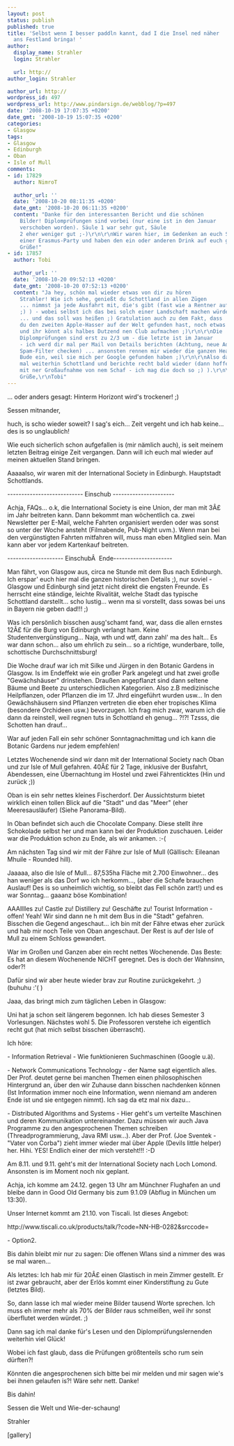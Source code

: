 ```yaml
---
layout: post
status: publish
published: true
title: 'Selbst wenn I besser paddln kannt, dad I die Insel ned näher
  ans Festland bringa! '
author:
  display_name: Strahler
  login: Strahler
  
  url: http://
author_login: Strahler

author_url: http://
wordpress_id: 497
wordpress_url: http://www.pindarsign.de/webblog/?p=497
date: '2008-10-19 17:07:35 +0200'
date_gmt: '2008-10-19 15:07:35 +0200'
categories:
- Glasgow
tags:
- Glasgow
- Edinburgh
- Oban
- Isle of Mull
comments:
- id: 17829
  author: NimroT
  
  author_url: ''
  date: '2008-10-20 08:11:35 +0200'
  date_gmt: '2008-10-20 06:11:35 +0200'
  content: "Danke für den interessanten Bericht und die schönen
    Bilder! Diplomprüfungen sind vorbei (nur eine ist in den Januar
    verschoben worden). Säule 1 war sehr gut, Säule
    2 eher weniger gut ;-)\r\n\r\nWir waren hier, im Gedenken an euch Schotten, auf
    einer Erasmus-Party und haben den ein oder anderen Drink auf euch genommen :D\r\n\r\nViele
    Grüße!"
- id: 17857
  author: Tobi
  
  author_url: ''
  date: '2008-10-20 09:52:13 +0200'
  date_gmt: '2008-10-20 07:52:13 +0200'
  content: "Ja hey, schön mal wieder etwas von dir zu hören
    Strahler! Wie ich sehe, genießt du Schottland in allen Zügen
    ... nimmst ja jede Ausfahrt mit, die's gibt (fast wie a Rentner auf Kaffefahrt
    ;) ) - wobei selbst ich das bei solch einer Landschaft machen würde
    ... und das soll was heißen ;) Gratulation auch zu dem Fakt, dass
    du den zweiten Apple-Hasser auf der Welt gefunden hast, noch etwas weitersuchen
    und ihr könnt als halbes Dutzend nen Club aufmachen ;)\r\n\r\nDie
    Diplomprüfungen sind erst zu 2/3 um - die letzte ist im Januar
    - ich werd dir mal per Mail von Details berichten (Achtung, neue Adresse, also
    Spam-Filter checken) ... ansonsten rennen mir wieder die ganzen Headhunter die
    Bude ein, weil sie mich per Google gefunden haben ;)\r\n\r\nAlso dann genieß
    mal weiterhin Schottland und berichte recht bald wieder (dann hoffentlich mal
    mit ner Großaufnahme von nem Schaf - ich mag die doch so ;) ).\r\n\r\nViele
    Grüße,\r\nTobi"
---
```

<p>... oder anders gesagt: Hinterm Horizont wird's trockener! ;)</p>
<p>Sessen mitnander,</p>
<p>huch, is scho wieder soweit? I sag's eich... Zeit vergeht und ich hab keine... des is so unglaublich!</p>
<p>Wie euch sicherlich schon aufgefallen is (mir nämlich auch), is seit meinem letzten Beitrag einige Zeit vergangen. Dann will ich euch mal wieder auf meinen aktuellen Stand bringen.</p>
<p>Aaaaalso, wir waren mit der International Society in Edinburgh. Hauptstadt Schottlands.</p>
<p>--------------------------- Einschub ----------------------</p>
<p>Achja, FAQs... o.k, die International Society is eine Union, der man mit 3&Acirc;&pound; im Jahr beitreten kann. Dann bekommt man wöchentlich ca. zwei Newsletter per E-Mail, welche Fahrten organisiert werden oder was sonst so unter der Woche ansteht (Filmabende, Pub-Night uvm.). Wenn man bei den vergünstigten Fahrten mitfahren will, muss man eben Mitglied sein. Man kann aber vor jedem Kartenkauf beitreten.</p>
<p>-------------------- Einschub&Acirc;&nbsp; Ende---------------------</p>
<p>Man fährt, von Glasgow aus, circa ne Stunde mit dem Bus nach Edinburgh. Ich erspar' euch hier mal die ganzen historischen Details ;), nur soviel - Glasgow und Edinburgh sind jetzt nicht direkt die engsten Freunde. Es herrscht eine ständige, leichte Rivalität, welche Stadt das typische Schottland darstellt... scho lustig... wenn ma si vorstellt, dass sowas bei uns in Bayern nie geben dad!!! ;)</p>
<p>Was ich persönlich bisschen ausg'schamt fand, war, dass die allen ernstes 12&Acirc;&pound; für die Burg von Edinburgh verlangt ham. Keine Studentenvergünstigung... Naja, wth und wtf, dann zahl' ma des halt... Es war dann schon... also um ehrlich zu sein... so a richtige, wunderbare, tolle, schottische Durchschnittsburg!</p>
<p>Die Woche drauf war ich mit Silke und Jürgen in den Botanic Gardens in Glasgow. Is im Endeffekt wie ein großer Park angelegt und hat zwei große "Gewächshäuser" drinstehen. Draußen angepflanzt sind dann seltene Bäume und Beete zu unterschiedlichen Kategorien. Also z.B medizinische Heilpflanzen, oder Pflanzen die im 17. Jhrd eingeführt wurden usw... In den Gewächshäusern sind Pflanzen vertreten die eben eher tropisches Klima (besondere Orchideen usw.) bevorzugen. Ich frag mich zwar, warum ich die dann da reinstell, weil regnen tuts in Schottland eh genug... ?!?! Tzsss, die Schotten han drauf...</p>
<p>War auf jeden Fall ein sehr schöner Sonntagnachmittag und ich kann die Botanic Gardens nur jedem empfehlen!</p>
<p>Letztes Wochenende sind wir dann mit der International Society nach Oban und zur Isle of Mull gefahren. 40&Acirc;&pound; für 2 Tage, inklusive der Busfahrt, Abendessen, eine Übernachtung im Hostel und zwei Fährenticktes (Hin und zurück ;))</p>
<p>Oban is ein sehr nettes kleines Fischerdorf. Der Aussichtsturm bietet wirklich einen tollen Blick auf die "Stadt" und das "Meer" (eher Meeresausläufer) (Siehe Panorama-Bild).</p>
<p>In Oban befindet sich auch die Chocolate Company. Diese stellt ihre Schokolade selbst her und man kann bei der Produktion zuschauen. Leider war die Produktion schon zu Ende, als wir ankamen. :-(</p>
<p>Am nächsten Tag sind wir mit der Fähre zur Isle of Mull (Gällisch: Eileanan Mhuile<em> - </em>Rounded hill).</p>
<p>Jaaaaa, also die Isle of Mull... 87,535ha Fläche mit 2.700 Einwohner... des han weniger als das Dorf wo ich herkomm..., (aber die Schafe brauchen Auslauf! Des is so unheimlich wichtig, so bleibt das Fell schön zart!) und es war Sonntag... gaaanz böse Kombination!</p>
<p>AAAlllles zu! Castle zu! Distillery zu! Geschäfte zu! Tourist Information - offen! Yeah! Wir sind dann ne h mit dem Bus in die "Stadt" gefahren. Bisschen die Gegend angeschaut... ich bin mit der Fähre etwas eher zurück und hab mir noch Teile von Oban angeschaut. Der Rest is auf der Isle of Mull zu einem Schloss gewandert.</p>
<p>War im Großen und Ganzen aber ein recht nettes Wochenende. Das Beste: Es hat an diesem Wochenende NICHT geregnet. Des is doch der Wahnsinn, oder?!</p>
<p>Dafür sind wir aber heute wieder brav zur Routine zurückgekehrt. ;) (buhuhu :'( )</p>
<p>Jaaa, das bringt mich zum täglichen Leben in Glasgow:</p>
<p>Uni hat ja schon seit längerem begonnen. Ich hab dieses Semester 3 Vorlesungen. Nächstes wohl 5. Die Professoren verstehe ich eigentlich recht gut (hat mich selbst bisschen überrascht).</p>
<p>Ich höre:</p>
<p>- Information Retrieval - Wie funktionieren Suchmaschinen (Google u.ä).</p>
<p>- Network Communications Technology - der Name sagt eigentlich alles. Der Prof. deutet gerne bei manchen Themen einen philosophischen Hintergrund an, über den wir Zuhause dann bisschen nachdenken können (Ist Information immer noch eine Information, wenn niemand am anderen Ende ist und sie entgegen nimmt). Ich sag da etz mal nix dazu...</p>
<p>- Distributed Algorithms and Systems - Hier geht's um verteilte Maschinen und deren Kommunikation untereinander. Dazu müssen wir auch Java Programme zu den angesprochenen Themen schreiben (Threadprogrammierung, Java RMI usw...). Aber der Prof. (Joe Sventek - "Vater von Corba") zieht immer wieder mal über Apple (Devils little helper) her. Hihi. YES! Endlich einer der mich versteht!!! :-D</p>
<p>Am 8.11. und 9.11. geht's mit der International Society nach Loch Lomond. Ansonsten is im Moment noch nix geplant.</p>
<p>Achja, ich komme am 24.12. gegen 13 Uhr am Münchner Flughafen an und bleibe dann in Good Old Germany bis zum 9.1.09 (Abflug in München um 13:30).</p>
<p>Unser Internet kommt am 21.10. von Tiscali. Ist dieses Angebot:</p>
<p>http://www.tiscali.co.uk/products/talk/?code=NN-HB-0282&amp;srccode=</p>
<p>- Option2.</p>
<p>Bis dahin bleibt mir nur zu sagen: Die offenen Wlans sind a nimmer des was se mal waren...</p>
<p>Als letztes: Ich hab mir für 20&Acirc;&pound; einen Glastisch in mein Zimmer gestellt. Er ist zwar gebraucht, aber der Erlös kommt einer Kinderstiftung zu Gute (letztes Bild).</p>
<p>So, dann lasse ich mal wieder meine Bilder tausend Worte sprechen. Ich muss eh immer mehr als 70% der Bilder raus schmeißen, weil ihr sonst überflutet werden würdet. ;)</p>
<p>Dann sag ich mal danke für's Lesen und den Diplomprüfungslernenden weiterhin viel Glück!</p>
<p>Wobei ich fast glaub, dass die Prüfungen größtenteils scho rum sein dürften?!</p>
<p>Könnten die angesprochenen sich bitte bei mir melden und mir sagen wie's bei ihnen gelaufen is?! Wäre sehr nett. Danke!</p>
<p>Bis dahin!</p>
<p>Sessen die Welt und Wie-der-schaung!</p>
<p>Strahler</p>
<p>[gallery]</p>
